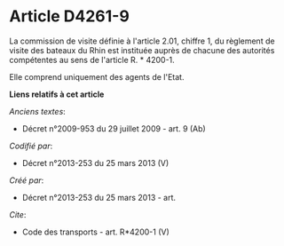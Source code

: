 # Article D4261-9

La commission de visite définie à l'article 2.01, chiffre 1, du règlement de visite des bateaux du Rhin est instituée auprès
de chacune des autorités compétentes au sens de l'article R. * 4200-1. 

Elle comprend uniquement des agents de l'Etat.

**Liens relatifs à cet article**

_Anciens textes_:

  - Décret n°2009-953 du 29 juillet 2009 - art. 9 (Ab)

_Codifié par_:

  - Décret n°2013-253 du 25 mars 2013 (V)

_Créé par_:

  - Décret n°2013-253 du 25 mars 2013 - art.

_Cite_:

  - Code des transports - art. R*4200-1 (V)
